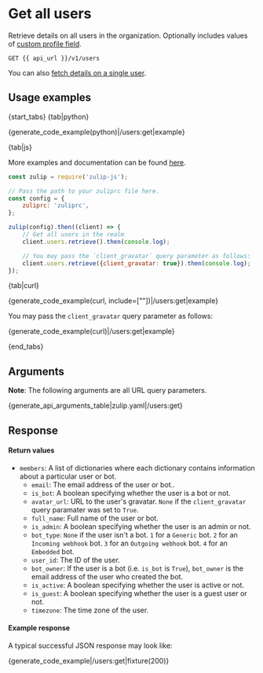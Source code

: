 # Get all users

Retrieve details on all users in the organization.  Optionally
includes values of [custom profile field](/help/add-custom-profile-fields).

`GET {{ api_url }}/v1/users`

You can also [fetch details on a single user](/api/get-user).

## Usage examples

{start_tabs}
{tab|python}

{generate_code_example(python)|/users:get|example}

{tab|js}

More examples and documentation can be found [here](https://github.com/zulip/zulip-js).
```js
const zulip = require('zulip-js');

// Pass the path to your zuliprc file here.
const config = {
    zuliprc: 'zuliprc',
};

zulip(config).then((client) => {
    // Get all users in the realm
    client.users.retrieve().then(console.log);

    // You may pass the `client_gravatar` query parameter as follows:
    client.users.retrieve({client_gravatar: true}).then(console.log);
});
```

{tab|curl}

{generate_code_example(curl, include=[""])|/users:get|example}

You may pass the `client_gravatar` query parameter as follows:

{generate_code_example(curl)|/users:get|example}

{end_tabs}

## Arguments

**Note**: The following arguments are all URL query parameters.

{generate_api_arguments_table|zulip.yaml|/users:get}

## Response

#### Return values

* `members`: A list of dictionaries where each dictionary contains information
  about a particular user or bot.
    * `email`: The email address of the user or bot..
    * `is_bot`: A boolean specifying whether the user is a bot or not.
    * `avatar_url`: URL to the user's gravatar. `None` if the `client_gravatar`
      query paramater was set to `True`.
    * `full_name`: Full name of the user or bot.
    * `is_admin`: A boolean specifying whether the user is an admin or not.
    * `bot_type`: `None` if the user isn't a bot. `1` for a `Generic` bot.
      `2` for an `Incoming webhook` bot. `3` for an `Outgoing webhook` bot.
      `4` for an `Embedded` bot.
    * `user_id`: The ID of the user.
    * `bot_owner`: If the user is a bot (i.e. `is_bot` is `True`), `bot_owner`
      is the email address of the user who created the bot.
    * `is_active`: A boolean specifying whether the user is active or not.
    * `is_guest`: A boolean specifying whether the user is a guest user or not.
    * `timezone`: The time zone of the user.

#### Example response

A typical successful JSON response may look like:

{generate_code_example|/users:get|fixture(200)}
